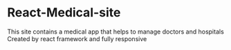 # React-Medical-site

This site contains a medical app that helps to manage doctors and hospitals
Created by react framework and fully responsive
